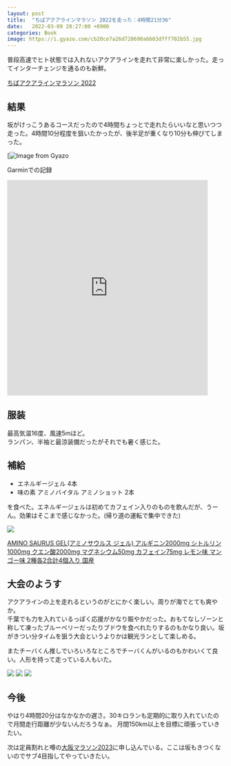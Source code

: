 ```yaml
---
layout: post
title:  "ちばアクアラインマラソン 2022を走った：4時間21分36"
date:   2022-03-09 20:27:00 +0900
categories: Book
image: https://i.gyazo.com/cb20ce7a26d720690a6603dfff702b55.jpg
---
```

普段高速でヒト状態では入れないアクアラインを走れて非常に楽しかった。走ってインターチェンジを通るのも新鮮。



[ちばアクアラインマラソン 2022](https://chiba-aqualine-marathon.com/2022/)
## 結果
坂がけっこうあるコースだったので4時間ちょっとで走れたらいいなと思いつつ走った。4時間10分程度を狙いたかったが、後半足が重くなり10分も伸びてしまった。

[![Image from Gyazo](https://i.imgur.com/deuF8b4.png)


Garminでの記録
<iframe src='https://connect.garmin.com/modern/activity/embed/9925316612' title='ちばアクアラインマラソン 2022' width='465' height='500' frameborder='0'></iframe>


## 服装
最高気温16度、風速5mほど。</br>
ランパン、半袖と最涼装備だったがそれでも暑く感じた。


## 補給
- エネルギージェル 4本
- 味の素 アミノバイタル アミノショット 2本


を食べた。エネルギージェルは初めてカフェイン入りのものを飲んだが、うーん。効果はそこまで感じなかった。(帰り道の運転で集中できた)


<p><a href="https://www.amazon.co.jp/dp/B095W73D8R?&linkCode=li2&tag=peipeipe-22&linkId=6faf8fd33199d0d9cc2cfb41d9e2d2ff&language=ja_JP&ref_=as_li_ss_il" target="_blank" rel="nofollow"><img border="0" src="//ws-fe.amazon-adsystem.com/widgets/q?_encoding=UTF8&ASIN=B095W73D8R&Format= _SL250_&ID=AsinImage&MarketPlace=JP&ServiceVersion=20070822&WS=1&tag=peipeipe-22&language=ja_JP" ></a><img src="https://ir-jp.amazon-adsystem.com/e/ir?t=peipeipe-22&language=ja_JP&l=li2&o=9&a=B095W73D8R" width="1" height="1" border="0" alt="" style="border:none !important; margin:0px !important;" /></p> <p><a href="https://www.amazon.co.jp/dp/B095W73D8R?&linkCode=li2&tag=peipeipe-22&linkId=6faf8fd33199d0d9cc2cfb41d9e2d2ff&language=ja_JP&ref_=as_li_ss_il" target="_blank" rel="nofollow">AMINO SAURUS GEL(アミノサウルス ジェル) アルギニン2000mg シトルリン1000mg クエン酸2000mg マグネシウム50mg カフェイン75mg レモン味 マンゴー味 2種各2合計4個入り 国産</a></p>


## 大会のようす
アクアラインの上を走れるというのがとにかく楽しい。周りが海でとても爽やか。<br/>
千葉でも力を入れているっぽく応援がかなり賑やかだった。おもてなしゾーンと称して凍ったブルーベリーだったりブドウを食べれたりするのもかなり良い。坂がきつい分タイムを狙う大会というよりかは観光ランとして楽しめる。


またチーバくん推しでいろいろなところでチーバくんがいるのもかわいくて良い。人形を持って走っている人もいた。

![](https://i.imgur.com/ZVcbASu.jpg)
![](https://i.imgur.com/2iMSzId.jpg)
![](https://i.imgur.com/ZpPuiZ5.jpg)



## 今後
やはり4時間20分はなかなかの遅さ。30キロランも定期的に取り入れていたので月間走行距離が少ないんだろうなぁ。
月間150km以上を目標に頑張っていきたい。


次は定員割れと噂の[大阪マラソン2023](https://www.osaka-marathon.com/)に申し込んでいる。ここは坂もきつくないのでサブ4目指してやっていきたい。